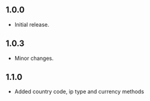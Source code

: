## 1.0.0

* Initial release.

## 1.0.3
* Minor changes.
## 1.1.0
* Added country code, ip type and currency methods
